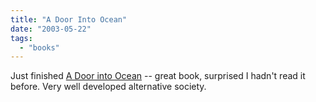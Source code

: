 ```yaml
---
title: "A Door Into Ocean"
date: "2003-05-22"
tags: 
  - "books"
---
```


Just finished [A Door into Ocean](http://www.amazon.com/exec/obidos/tg/detail/-/0312876521/qid=1053655827/sr=8-1/ref=sr_8_1/102-8053398-0183327?v=glance&s=books&n=507846 "Amazon.com: Books: A Door into Ocean") -- great book, surprised I hadn't read it before. Very well developed alternative society.
